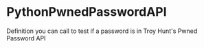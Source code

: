 # PythonPwnedPasswordAPI
Definition you can call to test if a password is in Troy Hunt's Pwned Password API

